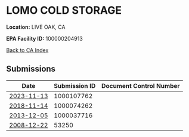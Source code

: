 # LOMO COLD STORAGE

**Location:** LIVE OAK, CA

**EPA Facility ID:** 100000204913

[Back to CA Index](../../index.md)

## Submissions

| Date | Submission ID | Document Control Number |
|------|--------------|-------------------------|
| [2023-11-13](submissions/1000107762.md) | 1000107762 |  |
| [2018-11-14](submissions/1000074262.md) | 1000074262 |  |
| [2013-12-05](submissions/1000037716.md) | 1000037716 |  |
| [2008-12-22](submissions/53250.md) | 53250 |  |
